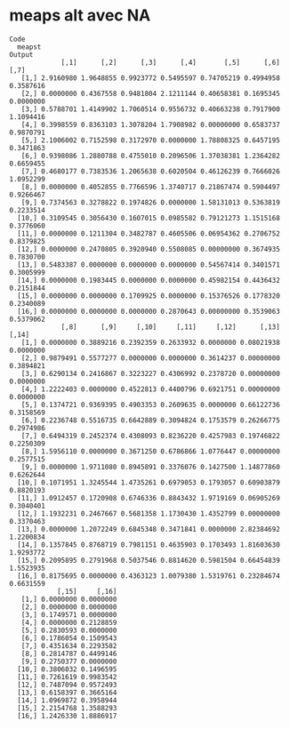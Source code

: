 # meaps alt avec NA

    Code
      meapst
    Output
                 [,1]      [,2]      [,3]      [,4]       [,5]      [,6]      [,7]
       [1,] 2.9160980 1.9648855 0.9923772 0.5495597 0.74705219 0.4994958 0.3587616
       [2,] 0.0000000 0.4367558 0.9481804 2.1211144 0.40658381 0.1695345 0.0000000
       [3,] 0.5788701 1.4149902 1.7060514 0.9556732 0.40663238 0.7917900 1.1094416
       [4,] 0.3998559 0.8363103 1.3078204 1.7908982 0.00000000 0.6583737 0.9870791
       [5,] 2.1006002 0.7152598 0.3172970 0.0000000 1.78808325 0.6457195 0.3471863
       [6,] 0.9398086 1.2880788 0.4755010 0.2096506 1.37038381 1.2364282 0.6659455
       [7,] 0.4680177 0.7383536 1.2065638 0.6020504 0.46126239 0.7666026 1.0952299
       [8,] 0.0000000 0.4052855 0.7766596 1.3740717 0.21867474 0.5904497 0.9266467
       [9,] 0.7374563 0.3278822 0.1974826 0.0000000 1.58131013 0.5363819 0.2233514
      [10,] 0.3109545 0.3056430 0.1607015 0.0985582 0.79121273 1.1515168 0.3776060
      [11,] 0.0000000 0.1211304 0.3482787 0.4605506 0.06954362 0.2706752 0.8379825
      [12,] 0.0000000 0.2470805 0.3920940 0.5508085 0.00000000 0.3674935 0.7830700
      [13,] 0.5483387 0.0000000 0.0000000 0.0000000 0.54567414 0.3401571 0.3005999
      [14,] 0.0000000 0.1983445 0.0000000 0.0000000 0.45982154 0.4436432 0.2151844
      [15,] 0.0000000 0.0000000 0.1709925 0.0000000 0.15376526 0.1778320 0.2340089
      [16,] 0.0000000 0.0000000 0.0000000 0.2870643 0.00000000 0.3539063 0.5379062
                 [,8]      [,9]     [,10]     [,11]     [,12]      [,13]     [,14]
       [1,] 0.0000000 0.3889216 0.2392359 0.2633932 0.0000000 0.08021938 0.0000000
       [2,] 0.9879491 0.5577277 0.0000000 0.0000000 0.3614237 0.00000000 0.3894821
       [3,] 0.6290134 0.2416867 0.3223227 0.4306992 0.2378720 0.00000000 0.0000000
       [4,] 1.2222403 0.0000000 0.4522813 0.4400796 0.6921751 0.00000000 0.0000000
       [5,] 0.1374721 0.9369395 0.4903353 0.2609635 0.0000000 0.66122736 0.3158569
       [6,] 0.2236748 0.5516735 0.6642889 0.3094824 0.1753579 0.26266775 0.2974986
       [7,] 0.6494319 0.2452374 0.4308093 0.8236220 0.4257983 0.19746822 0.2250309
       [8,] 1.5956110 0.0000000 0.3671250 0.6786866 1.0776447 0.00000000 0.2577515
       [9,] 0.0000000 1.9711080 0.8945891 0.3376076 0.1427500 1.14877860 0.6262644
      [10,] 0.1071951 1.3245544 1.4735261 0.6979053 0.1793057 0.60903879 0.8820193
      [11,] 1.0912457 0.1720908 0.6746336 0.8843432 1.9719169 0.06905269 0.3040401
      [12,] 1.1932231 0.2467667 0.5681358 1.1730430 1.4352799 0.00000000 0.3370463
      [13,] 0.0000000 1.2072249 0.6845348 0.3471841 0.0000000 2.82384692 1.2200834
      [14,] 0.1357845 0.8768719 0.7981151 0.4635903 0.1703493 1.81603630 1.9293772
      [15,] 0.2095895 0.2791968 0.5037546 0.8814620 0.5981504 0.66454839 1.5523935
      [16,] 0.8175695 0.0000000 0.4363123 1.0079380 1.5319761 0.23284674 0.6631559
                [,15]     [,16]
       [1,] 0.0000000 0.0000000
       [2,] 0.0000000 0.0000000
       [3,] 0.1749571 0.0000000
       [4,] 0.0000000 0.2128859
       [5,] 0.2830593 0.0000000
       [6,] 0.1786054 0.1509543
       [7,] 0.4351634 0.2293582
       [8,] 0.2814787 0.4499146
       [9,] 0.2750377 0.0000000
      [10,] 0.3806032 0.1496595
      [11,] 0.7261619 0.9983542
      [12,] 0.7487094 0.9572493
      [13,] 0.6158397 0.3665164
      [14,] 1.0969872 0.3958944
      [15,] 2.2154768 1.3588293
      [16,] 1.2426330 1.8886917


